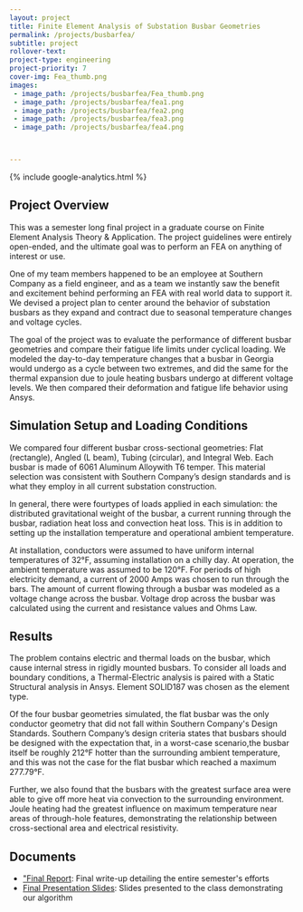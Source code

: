 ```yaml
---
layout: project
title: Finite Element Analysis of Substation Busbar Geometries
permalink: /projects/busbarfea/
subtitle: project
rollover-text: 
project-type: engineering
project-priority: 7
cover-img: Fea_thumb.png
images:
 - image_path: /projects/busbarfea/Fea_thumb.png
 - image_path: /projects/busbarfea/fea1.png
 - image_path: /projects/busbarfea/fea2.png
 - image_path: /projects/busbarfea/fea3.png
 - image_path: /projects/busbarfea/fea4.png



---
```

{% include google-analytics.html %}
## Project Overview

This was a semester long final project in a graduate course on Finite Element Analysis Theory & Application. The project guidelines were entirely open-ended, and the ultimate goal was to perform an FEA on anything of interest or use.

One of my team members happened to be an employee at Southern Company as a field engineer, and as a team we instantly saw the benefit and excitement behind performing an FEA with real world data to support it. We devised a project plan to center around the behavior of substation busbars as they expand and contract due to seasonal temperature changes and voltage cycles.

The goal of the project was to evaluate the performance of different busbar geometries and compare their fatigue life limits under cyclical loading. We modeled the day-to-day temperature changes that a busbar in Georgia would undergo as a cycle between two extremes, and did the same for the thermal expansion due to joule heating busbars undergo at different voltage levels. We then compared their deformation and fatigue life behavior using Ansys.

## Simulation Setup and Loading Conditions

We compared four different busbar cross-sectional geometries: Flat (rectangle), Angled (L beam), Tubing (circular), and Integral Web. Each busbar is made of 6061 Aluminum Alloywith T6 temper. This material selection was consistent with Southern Company’s design standards and is what they employ in all current substation construction.

In  general, there were fourtypes of loads applied in each simulation: the distributed gravitational weight of the busbar, a current running through the busbar, radiation heat loss and convection heat loss. This is in addition to setting up the installation temperature and operational ambient temperature. 

At installation, conductors were assumed to have uniform internal temperatures of 32°F, assuming installation on a chilly day. At operation, the ambient temperature was assumed to be 120°F. For periods of high electricity demand, a current of 2000 Amps was chosen to run through the bars. The amount of current flowing through a busbar was modeled as a voltage change across the busbar. Voltage drop across the busbar was calculated using the current and resistance values and Ohms Law.

## Results

The problem contains electric and thermal loads on the busbar, which cause internal stress in rigidly mounted busbars. To  consider all loads and boundary conditions, a Thermal-Electric analysis is paired with a Static Structural analysis in Ansys. Element SOLID187 was chosen as the element type.

Of the four busbar geometries simulated, the flat busbar was the only conductor geometry that did not fall within Southern Company's Design Standards. Southern Company’s design criteria states that busbars should be designed with  the  expectation  that, in a worst-case scenario,the busbar itself be roughly 212°F hotter than the surrounding ambient temperature, and this was not the case for the flat busbar which reached a maximum 277.79°F. 

Further, we also found that the busbars with the greatest surface area were able  to give off more heat via convection to the surrounding environment. Joule heating had the greatest influence on maximum temperature near areas of through-hole features, demonstrating the relationship between cross-sectional area and electrical resistivity.

## Documents

* ["Final Report](/projects/busbarfea/FEAreport.pdf): Final write-up detailing the entire semester's efforts
* [Final Presentation Slides](/projects/busbarfea/FEApres.pdf): Slides presented to the class demonstrating our algorithm


